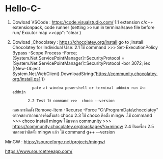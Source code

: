 # Hello-C-
1. Dowload VSCode : https://code.visualstudio.com/
             1.1 extension
                  c/c++ extensionpack,
                  code runner (setting >>run in terminal/save file before run/ Excutor map >>cpp": "clear )
   
3. Dowload ;Chocolatey : https://chocolatey.org/install
               go to ;Install Chocolatey for Individual Use:
             2.1  ใช้ command >>>
              Set-ExecutionPolicy Bypass -Scope Process -Force; [System.Net.ServicePointManager]::SecurityProtocol = [System.Net.ServicePointManager]::SecurityProtocol -bor 3072; iex ((New-Object System.Net.WebClient).DownloadString('https://community.chocolatey.org/install.ps1'))
   
                pate at window powershell or terminal addmin run ด้วย addmin
   
              2.2 Test ใช้ command >>>  choco --version
   
   ถอนการติดตั้ง Remove-Item -Recurse -Force "C:\ProgramData\chocolatey"
   ตรวจสอบว่าถอนการติดตั้งแล้ว choco
              2.3  ใช้ choco ติดตั้ง mingw  .ใช้ command >>> choco install mingw
   ได้มาจาก community >>> https://community.chocolatey.org/packages?q=mingw
              2.4 ปิดเครื่อง
              2.5 ทดสอบว่าติดตั้ง mingw แล้ว ใช้ command g++ --version
   

   
MinGW : https://sourceforge.net/projects/mingw/ 

https://www.sourcetreeapp.com/
